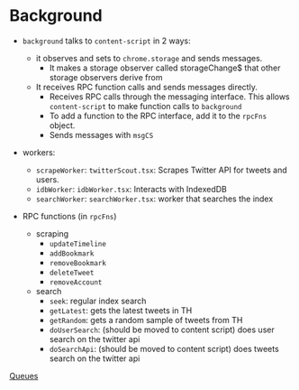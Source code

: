# Background

- `background` talks to `content-script` in 2 ways:

  - it observes and sets to `chrome.storage` and sends messages.
    - It makes a storage observer called storageChange$ that other storage observers derive from
  - It receives RPC function calls and sends messages directly.
    - Receives RPC calls through the messaging interface. This allows `content-script` to make function calls to `background`
    - To add a function to the RPC interface, add it to the `rpcFns` object.
    - Sends messages with `msgCS`

- workers:

  - `scrapeWorker`: `twitterScout.tsx`: Scrapes Twitter API for tweets and users.
  - `idbWorker`: `idbWorker.tsx`: Interacts with IndexedDB
  - `searchWorker`: `searchWorker.tsx`: worker that searches the index

- RPC functions (in `rpcFns`)
  - scraping
    - `updateTimeline`
    - `addBookmark`
    - `removeBookmark`
    - `deleteTweet`
    - `removeAccount`
  - search
    - `seek`: regular index search
    - `getLatest`: gets the latest tweets in TH
    - `getRandom`: gets a random sample of tweets from TH
    - `doUserSearch`: (should be moved to content script) does user search on the twitter api
    - `doSearchApi`: (should be moved to content script) does tweets search on the twitter api

[Queues](../stg/README.md)
